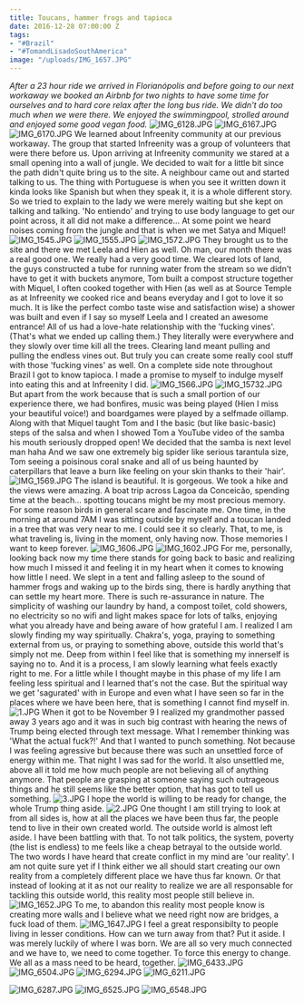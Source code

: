 ```yaml
---
title: Toucans, hammer frogs and tapioca
date: 2016-12-28 07:00:00 Z
tags:
- "#Brazil"
- "#TomandLisadoSouthAmerica"
image: "/uploads/IMG_1657.JPG"
---
```


*After a 23 hour ride we arrived in Florianópolis and before going to our next workaway we booked an Airbnb for two nights to have some time for ourselves and to hard core relax after the long bus ride. We didn't do too much when we were there. We enjoyed the swimmingpool, strolled around and enjoyed some good vegan food.*<!--more-->
![IMG_6128.JPG](/uploads/IMG_6128.JPG)
![IMG_6167.JPG](/uploads/IMG_6167.JPG)
![IMG_6170.JPG](/uploads/IMG_6170.JPG)
We learned about Infreenity community at our previous workaway. The group that started Infreenity was a group of volunteers that were there before us. Upon arriving at Infreenity community we stared at a small opening into a wall of jungle. We decided to wait for a little bit since the path didn't quite bring us to the site. A neighbour came out and started talking to us. The thing with Portuguese is when you see it written down it kinda looks like Spanish but when they speak it, it is a whole different story. So we tried to explain to the lady we were merely waiting but she kept on talking and talking. 'No entiendo' and trying to use body language to get our point across, it all did not make a difference... At some point we heard noises coming from the jungle and that is when we met Satya and Miquel!
![IMG_1545.JPG](/uploads/IMG_1545.JPG)
![IMG_1555.JPG](/uploads/IMG_1555.JPG)
![IMG_1572.JPG](/uploads/IMG_1572.JPG)
They brought us to the site and there we met Leela and Hien as well. Oh man, our month there was a real good one. We really had a very good time. We cleared lots of land, the guys constructed a tube for running water from the stream so we didn't have to get it with buckets anymore, Tom built a compost structure together with Miquel, I often cooked together with Hien (as well as at Source Temple as at Infreenity we cooked rice and beans everyday and I got to love it so much. It is like the perfect combo taste wise and satisfaction wise) a shower was built and even if I say so myself Leela and I created an awesome entrance! All of us had a love-hate relationship with the 'fucking vines'. (That's what we ended up calling them.) They literally were everywhere and they slowly over time kill all the trees. Clearing land meant pulling and pulling the endless vines out. But truly you can create some really cool stuff with those 'fucking vines' as well. On a complete side note throughout Brazil I got to know tapioca. I made a promise to myself to indulge myself into eating this and at Infreenity I did.
![IMG_1566.JPG](/uploads/IMG_1566.JPG)
![IMG_15732.JPG](/uploads/IMG_15732.JPG)
But apart from the work because that is such a small portion of our experience there, we had bonfires, music was being played (Hien I miss your beautiful voice!) and boardgames were played by a selfmade oillamp. Along with that Miquel taught Tom and I the basic (but like basic-basic) steps of the salsa and when I showed Tom a YouTube video of the samba his mouth seriously dropped open! We decided that the samba is next level man haha And we saw one extremely big spider like serious tarantula size, Tom seeing a poisinous coral snake and all of us being haunted by caterpillars that leave a burn like feeling on your skin thanks to their 'hair'.
![IMG_1569.JPG](/uploads/IMG_1569.JPG)
The island is beautiful. It is gorgeous. We took a hike and the views were amazing. A boat trip across Lagoa da Conceicão, spending time at the beach... spotting toucans might be my most precious memory. For some reason birds in general scare and fascinate me. One time, in the morning at around 7AM I was sitting outside  by myself and a toucan landed in a tree that was very near to me. I could see it so clearly. That, to me, is what traveling is, living in the moment, only having now. Those memories I want to keep forever.
![IMG_1606.JPG](/uploads/IMG_1606.JPG)
![IMG_1602.JPG](/uploads/IMG_1602.JPG)
For me, personally, looking back now my time there stands for going back to basic and realizing how much I missed it and feeling it in my heart when it comes to knowing how little I need. We slept in a tent and falling asleep to the sound of hammer frogs and waking up to the birds sing, there is hardly anything that can settle my heart more. There is such re-assurance in nature. The simplicity of washing our laundry by hand, a compost toilet, cold showers, no electricity so no wifi and light makes space for lots  of talks, enjoying what you already have and being aware of how grateful I am. I realized  I am slowly finding my way spiritually. Chakra's, yoga, praying to something external from us, or praying to something above, outside this world that's simply not me. Deep from within I feel like that is something my innerself is saying no to. And it is a process, I am slowly learning what feels exactly right to me. For a little while I thought maybe in this phase of my life I am feeling less spiritual and I learned that's not the case. But the spiritual way we get 'sagurated' with in Europe and even what I have seen so far in the places where we have been here, that is something I cannot find myself in.
![1.JPG](/uploads/1.JPG)
When it got to be November 9 I realized my grandmother passed away 3 years ago and it was in such big contrast with hearing the news of Trump being elected through text message. What I remember thinking was 'What the actual fuck?!' And that I wanted to punch something. Not because I was feeling agressive but because there was such an unsettled force of energy within me. That night I was sad for the world. It also unsettled me, above all it told me how much people are not believing all of anything anymore. That people are grasping at someone saying such outrageous things and he still seems like the better option, that has got to tell us something.
![3.JPG](/uploads/3.JPG)
I hope the world is willing to be ready for change, the whole Trump thing aside.
![2.JPG](/uploads/2.JPG)
One thought I am still trying to look at from all sides is, how at all the places we have been thus far, the people tend to live in their own created world. The outside world is almost left aside. I have been battling with that. To not talk politics, the system, poverty (the list is endless) to me feels like a cheap betrayal to the outside world. The two words I have heard that create conflict in my mind are 'our reality'. I am not quite sure yet if I think either we all should start creating our own reality from a completely different place we have thus far known. Or that instead of looking at it as not our reality to realize we are all responsable for tackling this outside world, this reality most people still believe in.
![IMG_1652.JPG](/uploads/IMG_1652.JPG)
To me, to abandon this reality most people know is creating more walls and I believe what we need right now are bridges, a fuck load of them.
![IMG_1647.JPG](/uploads/IMG_1647.JPG)
I feel a great responsibilty to people living in lesser conditions. How can we turn away from that? Put it aside. I was merely luckily of where I was born. We are all so very much connected and we have to, we need to come together. To force this energy to change. We all as a mass need to be heard, together.
![IMG_6433.JPG](/uploads/IMG_6433.JPG)
![IMG_6504.JPG](/uploads/IMG_6504.JPG)
![IMG_6294.JPG](/uploads/IMG_6294.JPG)
![IMG_6211.JPG](/uploads/IMG_6211.JPG)

![IMG_6287.JPG](/uploads/IMG_6287.JPG)
![IMG_6525.JPG](/uploads/IMG_6525.JPG)
![IMG_6548.JPG](/uploads/IMG_6548.JPG)